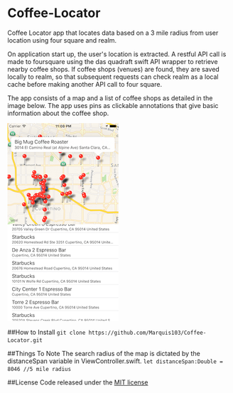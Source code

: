 # Coffee-Locator
Coffee Locator app that locates data based on a 3 mile radius from user location using four square and realm.

On application start up, the user's location is extracted.  A restful API call is made to foursquare using the das quadraft swift API wrapper to retrieve nearby coffee shops.  If coffee shops (venues) are found, they are saved locally to realm, so that subsequent requests can check realm as a local cache before making another API call to four square.

The app consists of a map and a list of coffee shops as detailed in the image below.  The app uses pins as clickable annotations that give basic information about the coffee shop.

![alt text](https://github.com/Marquis103/Coffee-Locator/blob/master/coffeescreenshot.png)

##How to Install
`git clone https://github.com/Marquis103/Coffee-Locator.git`

##Things To Note
The search radius of the map is dictated by the distanceSpan variable in ViewController.swift.
`let distanceSpan:Double = 8046 //5 mile radius`

##License
Code released under the [MIT license](https://github.com/Marquis103/Coffee-Locator/blob/master/LICENSE.md)
